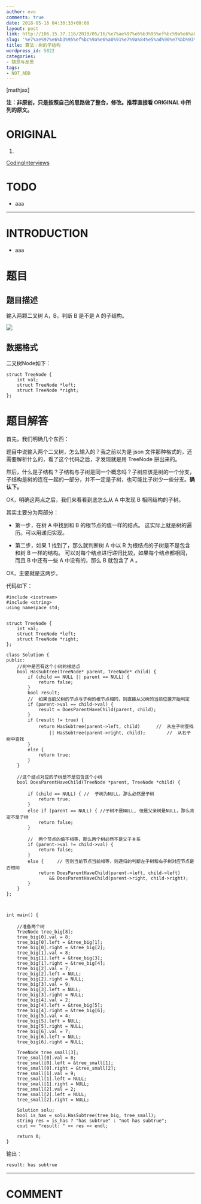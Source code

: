 ```yaml
---
author: evo
comments: true
date: 2018-05-16 04:30:33+00:00
layout: post
link: http://106.15.37.116/2018/05/16/%e7%ae%97%e6%b3%95%ef%bc%9a%e6%a0%91%e7%9a%84%e5%ad%90%e7%bb%93%e6%9e%84/
slug: '%e7%ae%97%e6%b3%95%ef%bc%9a%e6%a0%91%e7%9a%84%e5%ad%90%e7%bb%93%e6%9e%84'
title: 算法：树的子结构
wordpress_id: 5822
categories:
- 随想与反思
tags:
- NOT_ADD
---
```


<!-- more -->

[mathjax]

**注：非原创，只是按照自己的思路做了整合，修改。推荐直接看 ORIGINAL 中所列的原文。**


# ORIGINAL





 	
  1. 


[CodingInterviews](https://github.com/gatieme/CodingInterviews)







# TODO





 	
  * aaa





* * *





# INTRODUCTION





 	
  * aaa




# 题目




## **题目描述**


输入两颗二叉树 A，B，判断 B 是不是 A 的子结构。

![](http://106.15.37.116/wp-content/uploads/2018/05/img_5afbade1894f8.png)


## 数据格式


二叉树Node如下：

    
    struct TreeNode {
    	int val;
    	struct TreeNode *left;
    	struct TreeNode *right;
    };




# 题目解答


首先，我们明确几个东西：

题目中说输入两个二叉树，怎么输入的？我之前以为是 json 文件那种格式的，还需要解析什么的，看了这个代码之后，才发现就是用 TreeNode 拼出来的。

然后，什么是子结构？子结构与子树是同一个概念吗？子树应该是树的一个分支，子结构是树的连在一起的一部分，并不一定是子树，也可能比子树少一些分支。**确认下。**

OK，明确这两点之后，我们来看看到底怎么从 A 中发现 B 相同结构的子树。

其实主要分为两部分：



 	
  * 第一步，在树 A 中找到和 B 的根节点的值一样的结点。 这实际上就是树的遍历。可以用递归实现。

 	
  * 第二步，如果 1 找到了，那么就判断树 A 中以 R 为根结点的子树是不是包含和树 B 一样的结构。 可以对每个结点进行递归比较，如果每个结点都相同，而且 B 中还有一些 A 中没有的，那么 B 就包含了 A 。


OK，主要就是这两步。



代码如下：

    
    #include <iostream>
    #include <string>
    using namespace std;
    
    
    struct TreeNode {
    	int val;
    	struct TreeNode *left;
    	struct TreeNode *right;
    };
    
    class Solution {
    public:
    	//树中是否有这个小树的根结点
    	bool HasSubtree(TreeNode* parent, TreeNode* child) {
    		if (child == NULL || parent == NULL) {
    			return false;
    		}
    		bool result;
    		//  如果当前父树的节点与子树的根节点相同，则直接从父树的当前位置开始判定
    		if (parent->val == child->val) {
    			result = DoesParentHaveChild(parent, child);
    		}
    		if (result != true) {
    			return HasSubtree(parent->left, child)      //  从左子树查找
    				|| HasSubtree(parent->right, child);        //  从右子树中查找
    		}
    		else {
    			return true;
    		}
    	}
    
    	//这个结点对应的子树是不是包含这个小树
    	bool DoesParentHaveChild(TreeNode *parent, TreeNode *child) {
    
    		if (child == NULL) { //  子树为NULL，那么必然是子树
    			return true;
    		}
    		else if (parent == NULL) { //子树不是NULL, 但是父亲树是NULL，那么肯定不是子树
    			return false;
    		}
    
    		//  两个节点的值不相等，那么两个树必然不是父子关系
    		if (parent->val != child->val) {
    			return false;
    		}
    		else {     // 否则当前节点当前相等，则递归的判断左子树和右子树对应节点是否相同
    			return DoesParentHaveChild(parent->left, child->left)
    				&& DoesParentHaveChild(parent->right, child->right);
    		}
    	}
    };
    
    
    
    int main() {
    
    	//准备两个树
    	TreeNode tree_big[8];
    	tree_big[0].val = 8;
    	tree_big[0].left = &tree_big[1];
    	tree_big[0].right = &tree_big[2];
    	tree_big[1].val = 8;
    	tree_big[1].left = &tree_big[3];
    	tree_big[1].right = &tree_big[4];
    	tree_big[2].val = 7;
    	tree_big[2].left = NULL;
    	tree_big[2].right = NULL;
    	tree_big[3].val = 9;
    	tree_big[3].left = NULL;
    	tree_big[3].right = NULL;
    	tree_big[4].val = 2;
    	tree_big[4].left = &tree_big[5];
    	tree_big[4].right = &tree_big[6];
    	tree_big[5].val = 4;
    	tree_big[5].left = NULL;
    	tree_big[5].right = NULL;
    	tree_big[6].val = 7;
    	tree_big[6].left = NULL;
    	tree_big[6].right = NULL;
    
    	TreeNode tree_small[3];
    	tree_small[0].val = 8;
    	tree_small[0].left = &tree_small[1];
    	tree_small[0].right = &tree_small[2];
    	tree_small[1].val = 9;
    	tree_small[1].left = NULL;
    	tree_small[1].right = NULL;
    	tree_small[2].val = 2;
    	tree_small[2].left = NULL;
    	tree_small[2].right = NULL;
    
    	Solution solu;
    	bool is_has = solu.HasSubtree(tree_big, tree_small);
    	string res = is_has ? "has subtrue" : "not has subtrue";
    	cout << "result: " << res << endl;
    
    	return 0;
    }


输出：

    
    result: has subtrue
















* * *





# COMMENT



